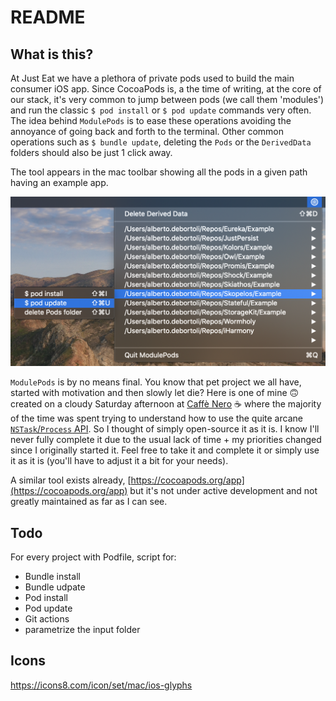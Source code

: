 # README

## What is this?

At Just Eat we have a plethora of private pods used to build the main consumer iOS app. Since CocoaPods is, a the time of writing, at the core of our stack, it's very common to jump between pods (we call them 'modules') and run the classic `$ pod install` or `$ pod update` commands very often. The idea behind `ModulePods` is to ease these operations avoiding the annoyance of going back and forth to the terminal.
Other common operations such as `$ bundle update`, deleting the `Pods` or the `DerivedData` folders should also be just 1 click away.

The tool appears in the mac toolbar showing all the pods in a given path having an example app.

![modulepods](./images/modulepods_screenshot_1.png)

`ModulePods` is by no means final. You know that pet project we all have, started with motivation and then slowly let die? Here is one of mine 🙃 created on a cloudy Saturday afternoon at [Caffè Nero](https://www.google.co.uk/maps/place/Caff%C3%A8+Nero/@51.4435697,-0.1526865,17.58z/data=!4m5!3m4!1s0x487605cf797fcf67:0x34d274b6a3b7e263!8m2!3d51.4445044!4d-0.1517775) ☕️ where the majority of the time was spent trying to understand how to use the quite arcane [`NSTask`/`Process` API](https://developer.apple.com/documentation/foundation/nstask).
So I thought of simply open-source it as it is. I know I'll never fully complete it due to the usual lack of time + my priorities changed since I originally started it. Feel free to take it and complete it or simply use it as it is (you'll have to adjust it a bit for your needs).

A similar tool exists already, [https://cocoapods.org/app](https://cocoapods.org/app) but it's not under active development and not greatly maintained as far as I can see.


## Todo

For every project with Podfile, script for:
- Bundle install
- Bundle udpate
- Pod install
- Pod update
- Git actions
- parametrize the input folder


## Icons
https://icons8.com/icon/set/mac/ios-glyphs
